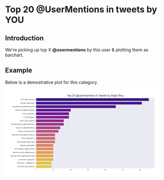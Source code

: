 # Top 20 @UserMentions in tweets by YOU

## Introduction

We're picking up top X **@usermentions** by this user & plotting them as barchart.

## Example

Below is a demostrative plot for this category.

![top20UserMentionsInTweetsByAnjan_Roy](../plots/top20UserMentionsInTweetsByAnjan_Roy.png)
